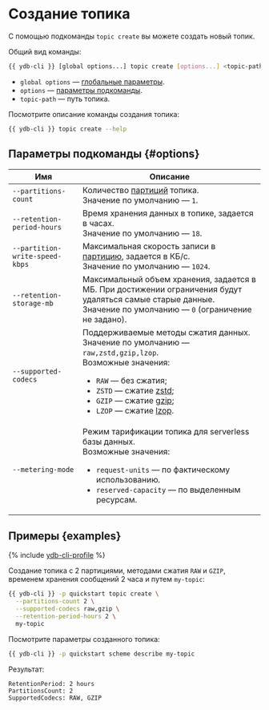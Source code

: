 # Создание топика

С помощью подкоманды `topic create` вы можете создать новый топик.

Общий вид команды:

```bash
{{ ydb-cli }} [global options...] topic create [options...] <topic-path>
```

* `global options` — [глобальные параметры](commands/global-options.md).
* `options` — [параметры подкоманды](#options).
* `topic-path` — путь топика.

Посмотрите описание команды создания топика:

```bash
{{ ydb-cli }} topic create --help
```

## Параметры подкоманды {#options}

Имя | Описание
---|---
`--partitions-count`| Количество [партиций](../../concepts/topic.md#partitioning) топика.<br>Значение по умолчанию — `1`.
`--retention-period-hours` | Время хранения данных в топике, задается в часах.<br>Значение по умолчанию — `18`.
`--partition-write-speed-kbps` | Максимальная скорость записи в [партицию](../../concepts/topic.md#partitioning), задается в КБ/с.<br>Значение по умолчанию — `1024`.
`--retention-storage-mb` | Максимальный объем хранения, задается в МБ. При достижении ограничения будут удаляться самые старые данные.<br>Значение по умолчанию — `0` (ограничение не задано).
`--supported-codecs` | Поддерживаемые методы сжатия данных.<br>Значение по умолчанию — `raw,zstd,gzip,lzop`.<br>Возможные значения:<ul><li>`RAW` — без сжатия;</li><li>`ZSTD` — сжатие [zstd](https://ru.wikipedia.org/wiki/Zstandard);</li><li>`GZIP` — сжатие [gzip](https://ru.wikipedia.org/wiki/Gzip);</li><li>`LZOP` — сжатие [lzop](https://ru.wikipedia.org/wiki/Lzop).</li></ul>
`--metering-mode` | Режим тарификации топика для serverless базы данных.<br>Возможные значения:<ul><li>`request-units` — по фактическому использованию.</li><li>`reserved-capacity` — по выделенным ресурсам.</li></ul>


## Примеры {examples}

{% include [ydb-cli-profile](../../_includes/ydb-cli-profile.md) %}

Создание топика с 2 партициями, методами сжатия `RAW` и `GZIP`, временем хранения сообщений 2 часа и путем `my-topic`:

```bash
{{ ydb-cli }} -p quickstart topic create \
  --partitions-count 2 \
  --supported-codecs raw,gzip \
  --retention-period-hours 2 \
  my-topic
```

Посмотрите параметры созданного топика:

```bash
{{ ydb-cli }} -p quickstart scheme describe my-topic
```

Результат:

```text
RetentionPeriod: 2 hours
PartitionsCount: 2
SupportedCodecs: RAW, GZIP
```
